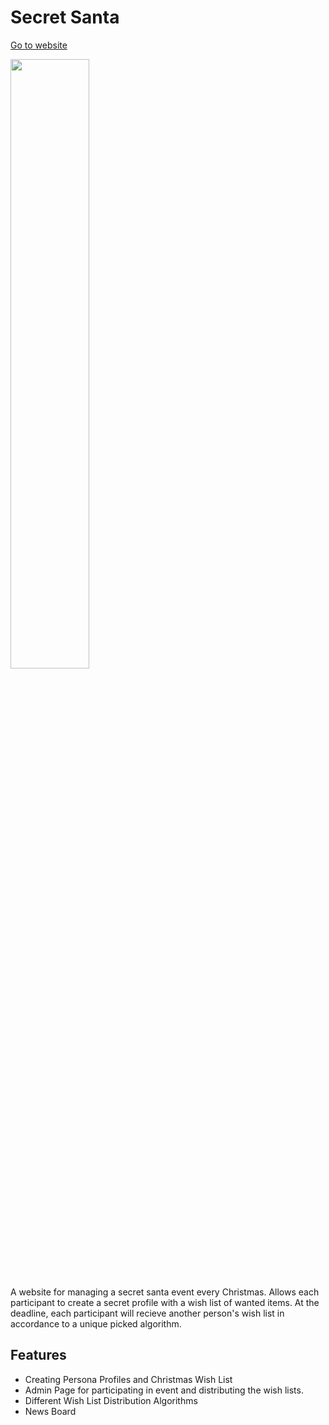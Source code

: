 
Secret Santa 
=============================
[Go to website](http://centralark.org/secretSantas/)

<p align="">
  <img width="50%" src="/readmeImages/1 (1).png">
</p>

A website for managing a secret santa event every Christmas. Allows each participant to create a secret profile with a wish list of wanted items. At the deadline, each participant will recieve another person's wish list in accordance to a unique picked algorithm.



Features
--------

* Creating Persona Profiles and Christmas Wish List
* Admin Page for participating in event and distributing the wish lists.
* Different Wish List Distribution Algorithms
* News Board
